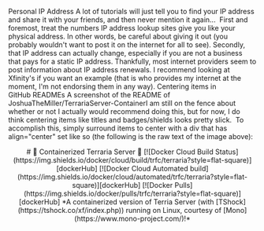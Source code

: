 
Personal IP Address
A lot of tutorials will just tell you to find your IP address and share it with your friends, and then never mention it again... 
First and foremost, treat the numbers IP address lookup sites give you like your physical address. In other words, be careful about giving it out (you probably wouldn't want to post it on the internet for all to see).
Secondly, that IP address can actually change, especially if you are not a business that pays for a static IP address. Thankfully, most internet providers seem to post information about IP address renewals. I recommend looking at Xfinity's if you want an example (that is who provides my internet at the moment, I'm not endorsing them in any way).
Centering items in GitHub READMEs
A screenshot of the README of JoshuaTheMiller/TerrariaServer-ContainerI am still on the fence about whether or not I actually would recommend doing this, but for now, I do think centering items like titles and badges/shields looks pretty slick. 
To accomplish this, simply surround items to center with a div that has align="center" set like so (the following is the raw text of the image above):
<div align="center">
# 🚧 Containerized Terraria Server 🚧
[![Docker Cloud Build Status](https://img.shields.io/docker/cloud/build/trfc/terraria?style=flat-square)][dockerHub] [![Docker Cloud Automated build](https://img.shields.io/docker/cloud/automated/trfc/terraria?style=flat-square)][dockerHub] [![Docker Pulls](https://img.shields.io/docker/pulls/trfc/terraria?style=flat-square)][dockerHub]
*A containerized version of Terria Server (with [TShock](https://tshock.co/xf/index.php)) running on Linux, courtesy of [Mono](https://www.mono-project.com/)!*
</div>